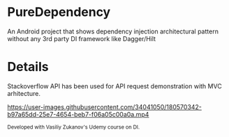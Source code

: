 # PureDependency
An Android project that shows dependency injection architectural pattern without any 3rd party DI framework like Dagger/Hilt

# Details
Stackoverflow API has been used for API request demonstration with MVC arhitecture. 

https://user-images.githubusercontent.com/34041050/180570342-b97a65dd-25e7-4654-beb7-f06a05c00a0a.mp4

<sub>Developed with Vasiliy Zukanov's Udemy course on DI.</sub>
